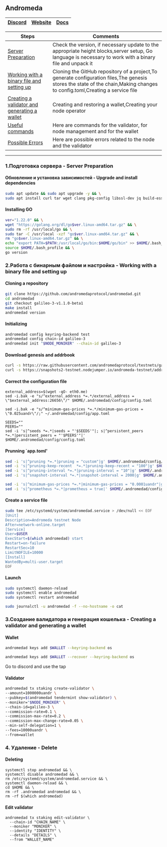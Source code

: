 ## Andromeda


[Discord](https://discord.gg/KPtVcy3m) | [Website](https://www.andromedaprotocol.io/) | [Docs](https://docs.andromedaprotocol.io/andromeda/)
--- | --- | ---

Steps | Comments
--- | --- |
[Server Preparation]() | Check the version, if necessary update to the appropriate height blocks,server setup, Go language is necessary to work with a binary file and unpack it
[Working with a binary file and setting up]() | Cloning the GitHub repository of a project,To generate configuration files,The genesis stores the state of the chain,Making changes to config.toml,Creating a service file
[Creating a validator and generating a wallet]() | Creating and restoring a wallet,Creating your node operator
[Useful commands](https://github.com/DanilJPG/nodes_testnets/blob/main/Andromeda/Useful%20commands.md) | Here are commands for the validator, for node management and for the wallet
[Possible Errors]() | Here are possible errors related to the node and the validator


***

### 1.Подготовка сервера - Server Preparation 
#### Обновление и установка зависимостей - Upgrade and install dependencies
```Bash
sudo apt update && sudo apt upgrade -y && \
sudo apt install curl tar wget clang pkg-config libssl-dev jq build-essential bsdmainutils git make ncdu gcc git jq chrony liblz4-tool -y
```
#### Installing GO
```Bash
ver="1.22.0" && \
wget "https://golang.org/dl/go$ver.linux-amd64.tar.gz" && \
sudo rm -rf /usr/local/go && \
sudo tar -C /usr/local -xzf "go$ver.linux-amd64.tar.gz" && \
rm "go$ver.linux-amd64.tar.gz" && \
echo "export PATH=$PATH:/usr/local/go/bin:$HOME/go/bin" >> $HOME/.bash_profile && \
source $HOME/.bash_profile && \
go version
```

### 2.Работа с бинарным файлом и настройка - Working with a binary file and setting up
#### Cloning a repository 
```Bash
git clone https://github.com/andromedaprotocol/andromedad.git
cd andromedad
git checkout galileo-3-v1.1.0-beta1
make install
andromedad version
```
#### Initializing
```Bash
andromedad config keyring-backend test
andromedad config chain-id galileo-3
andromedad init "$NODE_MONIKER" --chain-id galileo-3
```
#### Download genesis and addrbook
```Bash
curl -s https://raw.githubusercontent.com/andromedaprotocol/testnets/galileo-3/genesis.json > $HOME/.andromedad/config/genesis.json
curl -s https://snapshots2-testnet.nodejumper.io/andromeda-testnet/addrbook.json > $HOME/.andromedad/config/addrbook.json
```
#### Correct the configuration file
```Shell
external_address=$(wget -qO- eth0.me)
sed -i.bak -e "s/^external_address *=.*/external_address = \"$external_address:26656\"/" $HOME/.andromedad/config/config.toml

sed -i.bak -e "s/^minimum-gas-prices *=.*/minimum-gas-prices = \"0.025uandr\"/;" ~/.andromedad/config/app.toml

SEEDS=""
PEERS=""
sed -i 's|^seeds *=.*|seeds = "'$SEEDS'"|; s|^persistent_peers *=.*|persistent_peers = "'$PEERS'"|' $HOME/.andromedad/config/config.toml
```
#### Prunning `app.toml'
```Bash
sed -i 's|^pruning *=.*|pruning = "custom"|g' $HOME/.andromedad/config/app.toml
sed -i 's|^pruning-keep-recent  *=.*|pruning-keep-recent = "100"|g' $HOME/.andromedad/config/app.toml
sed -i 's|^pruning-interval *=.*|pruning-interval = "10"|g' $HOME/.andromedad/config/app.toml
sed -i 's|^snapshot-interval *=.*|snapshot-interval = 2000|g' $HOME/.andromedad/config/app.toml

sed -i 's|^minimum-gas-prices *=.*|minimum-gas-prices = "0.0001uandr"|g' $HOME/.andromedad/config/app.toml
sed -i 's|^prometheus *=.*|prometheus = true|' $HOME/.andromedad/config/config.toml
```
#### Create a service file
```Bash
sudo tee /etc/systemd/system/andromedad.service > /dev/null << EOF
[Unit]
Description=Andromeda testnet Node
After=network-online.target
[Service]
User=$USER
ExecStart=$(which andromedad) start
Restart=on-failure
RestartSec=10
LimitNOFILE=10000
[Install]
WantedBy=multi-user.target
EOF
```
#### Launch
```Bash
sudo systemctl daemon-reload
sudo systemctl enable andromedad
sudo systemctl restart andromedad

sudo journalctl -u andromedad -f --no-hostname -o cat
```
### 3.Создание валидатора и генерация кошелька - Creating a validator and generating a wallet
#### Wallet 
```Bash
andromedad keys add $WALLET --keyring-backend os

andromedad keys add $WALLET --recover --keyring-backend os
```
Go to discord and use the tap 

#### Validator
```Bash
andromedad tx staking create-validator \
--amount=1000000uandr \
--pubkey=$(andromedad tendermint show-validator) \
--moniker="$NODE_MONIKER" \
--chain-id=galileo-3 \
--commission-rate=0.1 \
--commission-max-rate=0.2 \
--commission-max-change-rate=0.05 \
--min-self-delegation=1 \
--fees=10000uandr \
--from=wallet
```

### 4. Удаление - Delete
#### Deleting
```Shell
systemctl stop andromedad && \
systemctl disable andromedad && \
rm /etc/systemd/system/andromedad.service && \
systemctl daemon-reload && \
cd $HOME && \
rm -rf .andromedad andromedad && \
rm -rf $(which andromedad)
```

#### Edit validator
```
andromedad tx staking edit-validator \
  --chain-id "CHAIN_NAME" \
  --moniker "MONIKER" \
  --identity "IDENTITY" \
  --details "DETAILS" \
  --from "WALLET_NAME"
```
